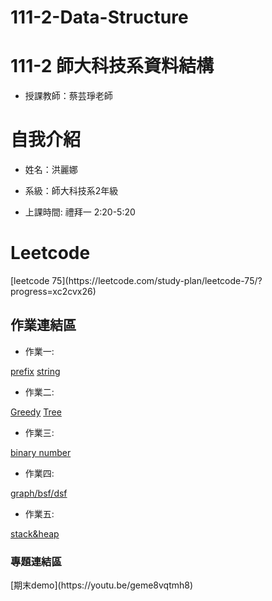 # 111-2-Data-Structure 
# 111-2 師大科技系資料結構
- 授課教師：蔡芸琤老師

<h1>自我介紹</h1>

- 姓名：洪麗娜

- 系級：師大科技系2年級

- 上課時間: 禮拜一 2:20-5:20

<h1>Leetcode</h1>
[leetcode 75](https://leetcode.com/study-plan/leetcode-75/?progress=xc2cvx26)

<h2>作業連結區</h2>

- 作業一: 


[prefix](https://youtu.be/h2iPx3AEadE)
[string](https://youtu.be/3y93_89BKFY)

- 作業二: 


[Greedy](https://youtu.be/6d0nFNh7euQ)
[Tree](https://youtu.be/6d0nFNh7euQ)

- 作業三:


[binary number](https://youtu.be/bqZbjbLKxcw)

- 作業四: 


[graph/bsf/dsf](https://youtu.be/dBGnoCr0J1A)

- 作業五: 


[stack&heap](https://youtu.be/SNGb4zLsQE0)
<h3>專題連結區</h3>
[期末demo](https://youtu.be/geme8vqtmh8)
